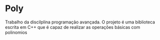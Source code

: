 # Poly
 Trabalho da discilplina programação avançada.
O projeto é uma biblioteca escrita em C++ que é capaz de realizar as operações básicas com polinomios
